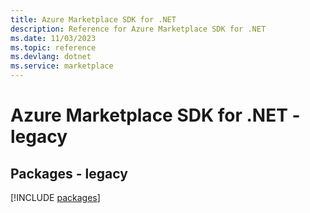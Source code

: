 ```yaml
---
title: Azure Marketplace SDK for .NET
description: Reference for Azure Marketplace SDK for .NET
ms.date: 11/03/2023
ms.topic: reference
ms.devlang: dotnet
ms.service: marketplace
---
```

# Azure Marketplace SDK for .NET - legacy
## Packages - legacy
[!INCLUDE [packages](marketplace-index.md)]